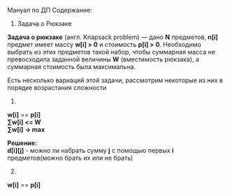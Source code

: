 Мануал по ДП
Содержание:
1) Задача о Рюкзаке


**Задача о рюкзаке** (англ. Knapsack problem) — дано **N** предметов, **n[i]** предмет имеет массу **w[i] > 0** и стоимость **p[i] > 0**. Необходимо выбрать из этих предметов такой набор, чтобы суммарная масса не превосходила заданной величины **W** (вместимость рюкзака), а суммарная стоимость была максимальна.

Есть несколько вариаций этой задачи, рассмотрим некоторые из них в порядке возрастания сложности  

1.  
  **w[i]** == **p[i]**  
  **∑w[i] <= W**  
  **∑w[i] → max**  

  **Решение:**  
  **d[i][j]** - можно ли набрать сумму **j** с помощью первых **i** предметов(можно брать их или не брать)  


2.  
  **w[i]** == **p[i]**  

